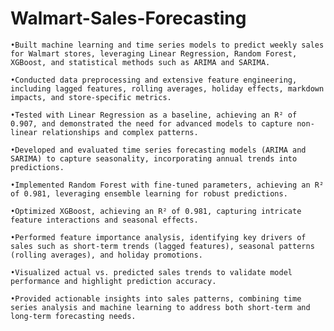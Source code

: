 # Walmart-Sales-Forecasting
	•Built machine learning and time series models to predict weekly sales for Walmart stores, leveraging Linear Regression, Random Forest, XGBoost, and statistical methods such as ARIMA and SARIMA.
 
	•Conducted data preprocessing and extensive feature engineering, including lagged features, rolling averages, holiday effects, markdown impacts, and store-specific metrics.
 
	•Tested with Linear Regression as a baseline, achieving an R² of 0.907, and demonstrated the need for advanced models to capture non-linear relationships and complex patterns.
 
	•Developed and evaluated time series forecasting models (ARIMA and SARIMA) to capture seasonality, incorporating annual trends into predictions.
 
	•Implemented Random Forest with fine-tuned parameters, achieving an R² of 0.981, leveraging ensemble learning for robust predictions.
 
	•Optimized XGBoost, achieving an R² of 0.981, capturing intricate feature interactions and seasonal effects.
 
	•Performed feature importance analysis, identifying key drivers of sales such as short-term trends (lagged features), seasonal patterns (rolling averages), and holiday promotions.
 
	•Visualized actual vs. predicted sales trends to validate model performance and highlight prediction accuracy.
 
	•Provided actionable insights into sales patterns, combining time series analysis and machine learning to address both short-term and long-term forecasting needs.
